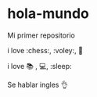 # hola-mundo

Mi primer repositorio

i love :chess:, :voley:, :icecream:

i love :books: , :computer:, :sleep:

Se hablar ingles 👌
